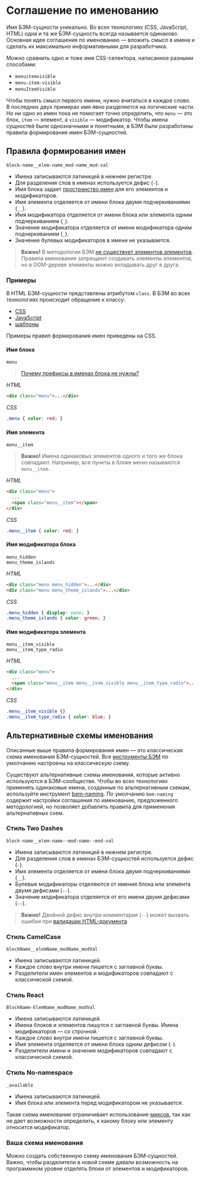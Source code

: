 # Соглашение по именованию

Имя БЭМ-сущности уникально. Во всех технологиях (CSS, JavaScript, HTML) одна и та же БЭМ-сущность всегда называется одинаково. Основная идея соглашения по именованию — вложить смысл в имена и сделать их максимально информативными для разработчика.

Можно сравнить одно и тоже имя CSS-селектора, написанное разными способами:

* `menuitemvisible`  
* `menu-item-visible`  
* `menuItemVisible`  

Чтобы понять смысл первого имени, нужно вчитаться в каждое слово. В последних двух примерах имя явно разделяется на логические части. Но ни одно из имен пока не помогает точно определить, что `menu` — это блок, `item` — элемент, а `visible` — модификатор. Чтобы имена сущностей были однозначными и понятными, в БЭМ были разработаны правила формирования имен БЭМ-сущностей.

## Правила формирования имен

`block-name__elem-name_mod-name_mod-val`

* Имена записываются латиницей в нижнем регистре.
* Для разделения слов в именах используется дефис (`-`).
* Имя блока задает [пространство имен](https://ru.wikipedia.org/wiki/Пространство_имён) для его элементов и модификаторов.
* Имя элемента отделяется от имени блока двумя подчеркиваниями (`__`).
* Имя модификатора отделяется от имени блока или элемента одним подчеркиванием (`_`).
* Значение модификатора отделяется от имени модификатора одним подчеркиванием (`_`).
* Значение булевых модификаторов в имени не указывается.

> **Важно!** В методологии БЭМ [не существует элементов элементов](../../faq/faq.ru.md#Почему-не-стоит-создавать-элементы-элементов-block__elem1__elem2). Правила именования запрещают создавать элементы элементов, но в DOM-дереве элементы можно вкладывать друг в друга.

### Примеры

В HTML БЭМ-сущности представлены атрибутом `class`. В БЭМ во всех технологиях происходит обращение к классу:
* [CSS](../bem-for-css/bem-for-css.ru.md#Селекторы)
* [JavaScript](../bem-for-js/bem-for-js.ru.md#Привязка-javascript-блоков-к-html)
* [шаблоны](../bem-for-html/bem-for-html.ru.md#Автоматическая-генерация-html)

Примеры правил формирования имен приведены на CSS.

#### Имя блока

`menu`

> [Почему префиксы в именах блока не нужны?](../history/history.ru.md#Появление-блоков)

*HTML*

```html
<div class="menu">...</div>
```

*CSS*

```css
.menu { color: red; }
```

#### Имя элемента

`menu__item`

> **Важно!** Имена одинаковых элементов одного и того же блока совпадают. Например, все пункты в блоке меню называются `menu__item`.

*HTML*

```html
<div class="menu">
  ...
  <span class="menu__item"></span>
</div>
```

*CSS*

```css
.menu__item { color: red; }
```

#### Имя модификатора блока

`menu_hidden`  
`menu_theme_islands`

*HTML*

```html
<div class="menu menu_hidden">...</div>
<div class="menu menu_theme_islands">...</div>
```

*CSS*

```css
.menu_hidden { display: none; }
.menu_theme_islands { color: green; }
```

#### Имя модификатора элемента

`menu__item_visible`  
`menu__item_type_radio`

*HTML*

```html
<div class="menu">
  ...
  <span class="menu__item menu__item_visible menu__item_type_radio">...</span>
</div>
```

*CSS*

```css
.menu__item_visible {}
.menu__item_type_radio { color: blue; }
```

## Альтернативные схемы именования

Описанные выше правила формирования имен — это классическая схема именования БЭМ-сущностей. Все [инструменты БЭМ](https://ru.bem.info/toolbox/) по умолчанию настроены на классическую схему.

Существуют альтернативные схемы именования, которые активно используются в БЭМ-сообществе. Чтобы во всех технологиях применять одинаковые имена, созданные по альтернативным схемам, используйте инструмент [bem-naming](https://github.com/bem/bem-sdk/blob/master/README.ru.md#Именование). По умолчанию `bem-naming` содержит настройки соглашения по именованию, предложенного методологией, но позволяет добавлять правила для применения альтернативных схем.

### Стиль Two Dashes

`block-name__elem-name--mod-name--mod-val`

* Имена записываются латиницей в нижнем регистре.
* Для разделения слов в именах БЭМ-сущностей используется дефис (`-`).
* Имя элемента отделяется от имени блока двумя подчеркиваниями (`__`).
* Булевые модификаторы отделяются от имения блока или элемента двумя дефисами (`--`).
* Значение модификатора отделяется от его имени двумя дефисами (`--`).

> **Важно!** Двойной дефис внутри комментария (`--`) может вызвать ошибки при [валидации HTML-документа](http://www.w3.org/TR/html5/syntax.html#comments).

### Стиль CamelCase

`blockName__elemName_modName_modVal`

* Имена записываются латиницей.
* Каждое слово внутри имени пишется с заглавной буквы.
* Разделители имен элементов и модификаторов совпадают с классической схемой.

### Стиль React

`BlockName-ElemName_modName_modVal`

* Имена записываются латиницей.
* Имена блоков и элементов пишутся с заглавной буквы. Имена модификаторов — со строчной.
* Каждое слово внутри имени пишется с заглавной буквы.
* Имя элемента отделяется от имени блока одним дефисом (`-`).
* Разделители имени и значения модификаторов совпадают с классической схемой.

### Стиль No-namespace

`_available`

* Имена записываются латиницей.
* Имя блока или элемента перед модификатором не указывается.

Такая схема именования ограничивает использование [миксов](../key-concepts/key-concepts.ru.md#Микс), так как не дает возможности определить, к какому блоку или элементу относится модификатор.

### Ваша схема именования

Можно создать собственную схему именования БЭМ-сущностей. Важно, чтобы разделители в новой схеме давали возможность на программном уровне отделять блоки от элементов и модификаторов.
